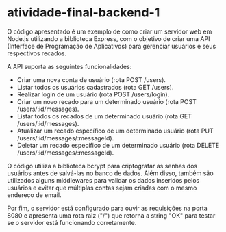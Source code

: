 # atividade-final-backend-1

O código apresentado é um exemplo de como criar um servidor web em Node.js utilizando a biblioteca Express, com o objetivo de criar uma API (Interface de Programação de Aplicativos) para gerenciar usuários e seus respectivos recados.

A API suporta as seguintes funcionalidades:

- Criar uma nova conta de usuário (rota POST /users).
- Listar todos os usuários cadastrados (rota GET /users).
- Realizar login de um usuário (rota POST /users/login).
- Criar um novo recado para um determinado usuário (rota POST /users/:id/messages).
- Listar todos os recados de um determinado usuário (rota GET /users/:id/messages).
- Atualizar um recado específico de um determinado usuário (rota PUT /users/:id/messages/:messageId).
- Deletar um recado específico de um determinado usuário (rota DELETE /users/:id/messages/:messageId).

O código utiliza a biblioteca bcrypt para criptografar as senhas dos usuários antes de salvá-las no banco de dados. Além disso, também são utilizados alguns middlewares para validar os dados inseridos pelos usuários e evitar que múltiplas contas sejam criadas com o mesmo endereço de email.

Por fim, o servidor está configurado para ouvir as requisições na porta 8080 e apresenta uma rota raiz ("/") que retorna a string "OK" para testar se o servidor está funcionando corretamente.
